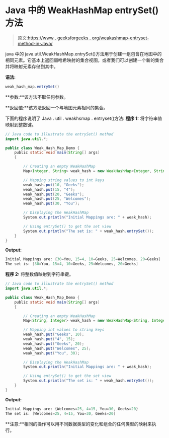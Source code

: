 # Java 中的 WeakHashMap entrySet()方法

> 原文:[https://www . geeksforgeeks . org/weakashmap-entryset-method-in-Java/](https://www.geeksforgeeks.org/weakhashmap-entryset-method-in-java/)

java 中的 java.util.WeakHashMap.entrySet()方法用于创建一组包含在地图中的相同元素。它基本上返回弱哈希映射的集合视图，或者我们可以创建一个新的集合并将映射元素存储到其中。

**语法:**

```java
weak_hash_map.entrySet()
```

**参数:**该方法不取任何参数。

**返回值:**该方法返回一个与地图元素相同的集合。

下面的程序说明了 Java . util . weakhsmap . entryset()方法:
**程序 1:** 将字符串值映射到整数键。

```java
// Java code to illustrate the entrySet() method
import java.util.*;

public class Weak_Hash_Map_Demo {
    public static void main(String[] args)
    {

        // Creating an empty WeakHashMap
        Map<Integer, String> weak_hash = new WeakHashMap<Integer, String>();

        // Mapping string values to int keys
        weak_hash.put(10, "Geeks");
        weak_hash.put(15, "4");
        weak_hash.put(20, "Geeks");
        weak_hash.put(25, "Welcomes");
        weak_hash.put(30, "You");

        // Displaying the WeakHashMap
        System.out.println("Initial Mappings are: " + weak_hash);

        // Using entrySet() to get the set view
        System.out.println("The set is: " + weak_hash.entrySet());
    }
}
```

**Output:**

```java
Initial Mappings are: {30=You, 15=4, 10=Geeks, 25=Welcomes, 20=Geeks}
The set is: [30=You, 15=4, 10=Geeks, 25=Welcomes, 20=Geeks]

```

**程序 2:** 将整数值映射到字符串键。

```java
// Java code to illustrate the entrySet() method
import java.util.*;

public class Weak_Hash_Map_Demo {
    public static void main(String[] args)
    {

        // Creating an empty WeakHashMap
        Map<String, Integer> weak_hash = new WeakHashMap<String, Integer>();

        // Mapping int values to string keys
        weak_hash.put("Geeks", 10);
        weak_hash.put("4", 15);
        weak_hash.put("Geeks", 20);
        weak_hash.put("Welcomes", 25);
        weak_hash.put("You", 30);

        // Displaying the WeakHashMap
        System.out.println("Initial Mappings are: " + weak_hash);

        // Using entrySet() to get the set view
        System.out.println("The set is: " + weak_hash.entrySet());
    }
}
```

**Output:**

```java
Initial Mappings are: {Welcomes=25, 4=15, You=30, Geeks=20}
The set is: [Welcomes=25, 4=15, You=30, Geeks=20]

```

**注意:**相同的操作可以用不同数据类型的变化和组合的任何类型的映射来执行。